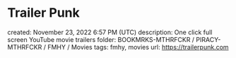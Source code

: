 # Trailer Punk

created: November 23, 2022 6:57 PM (UTC)
description: One click full screen YouTube movie trailers
folder: BOOKMRKS-MTHRFCKR / PIRACY-MTHRFCKR / FMHY / Movies
tags: fmhy, movies
url: https://trailerpunk.com